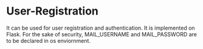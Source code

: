 # User-Registration
It can be used for user registration and authentication. It is implemented on Flask.
For the sake of security, MAIL_USERNAME and MAIL_PASSWORD are to be declared in os enviornment.
